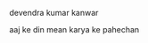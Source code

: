 devendra 
kumar 
kanwar 



aaj ke din mean karya ke pahechan



































































































